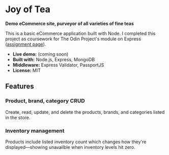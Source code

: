 # Joy of Tea

**Demo eCommerce site, purveyor of all varieties of fine teas**

This is a basic eCommerce application built with Node. I completed this project as coursework for The Odin Project's module on Express ([assignment page](https://www.theodinproject.com/lessons/nodejs-inventory-application)).

- **Live demo:** (coming soon)
- **Built with:** Node.js, Express, MongoDB
- **Middleware:** Express Validator, PassportJS
- **License:** MIT

## Features

### Product, brand, category CRUD

Create, read, update, and delete the products, brands, and categories listed in the store.

### Inventory management

Products include listed inventory count which changes how they're displayed—showing unavailble when inventory levels hit zero.